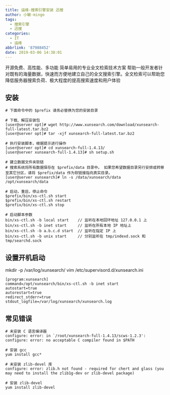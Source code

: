 ```yaml
---
title: 运维-搜索引擎安装 迅搜
author: 小敏-mingo
tags:
  - 搜索引擎
  - 迅搜
categories:
  - IT
  - 运维
abbrlink: '87988452'
date: 2019-03-06 14:38:01
---
```

开源免费、高性能、多功能
简单易用的专业全文检索技术方案
帮助一般开发者针对既有的海量数据，快速而方便地建立自己的全文搜索引擎。全文检索可以帮助您降低服务器搜索负荷、极大程度的提高搜索速度和用户体验
<!-- more -->

## 安装
```
# 下面命令中的 $prefix 请务必替换为您的安装目录

# 下载、解压安装包
[user@server opt]# wget http://www.xunsearch.com/download/xunsearch-full-latest.tar.bz2
[user@server opt]# tar -xjf xunsearch-full-latest.tar.bz2

# 执行安装脚本，根据提示进行操作
[user@server opt]# cd xunsearch-full-1.4.13/
[user@server xunsearch-full-1.4.13]# sh setup.sh

# 建立数据文件夹软链
# 搜索系统将所有数据保存在 $prefix/data 目录中。 如果您希望数据目录另行安排或转移至其它分区，请将 $prefix/data 作为软链接指向真实目录。
[user@server xunsearch]# ln -s /data/xunsearch/data /opt/xunsearch/data

# 启动，重启，停止命令
$prefix/bin/xs-ctl.sh start
$prefix/bin/xs-ctl.sh restart
$prefix/bin/xs-ctl.sh stop

# 启动脚本参数
bin/xs-ctl.sh -b local start    // 监听在本地回环地址 127.0.0.1 上
bin/xs-ctl.sh -b inet start     // 监听在所有本地 IP 地址上
bin/xs-ctl.sh -b a.b.c.d start  // 监听在指定 IP 上
bin/xs-ctl.sh -b unix start     // 分别监听在 tmp/indexd.sock 和 tmp/searchd.sock
```

## 设置开机启动
mkdir -p /var/log/xunsearch/
vim /etc/supervisord.d/xunsearch.ini
```
[program:xunsearch]
command=/opt/xunsearch/bin/xs-ctl.sh -b inet start
autostart=true
autorestart=true
redirect_stderr=true
stdout_logfile=/var/log/xunsearch/xunsearch.log
```

## 常见错误
```
# 未安装 C 语言编译器
configure: error: in `/root/xunsearch-full-1.4.13/scws-1.2.3':
configure: error: no acceptable C compiler found in $PATH

# 安装 gcc
yum install gcc*
```

```
# 未安装 zlib-devel 库
configure: error: zlib.h not found - required for chert and glass (you may need to install the zlib1g-dev or zlib-devel package)

# 安装 zlib-devel
yum install zlib-devel
```
